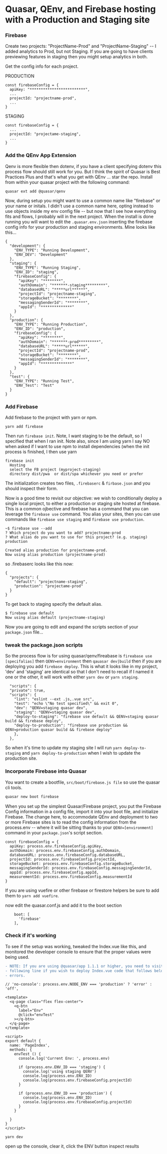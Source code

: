 # Quasar, QEnv, and Firebase hosting with a Production and Staging site

### Firebase

Create two projects: "ProjectName-Prod" and "ProjectName-Staging" -- I added analytics to Prod, but not Staging. If you are going to have clients previewing features in staging then you might setup analytics in both.


Get the config info for each project.

PRODUCTION

```
const firebaseConfig = {
  apiKey: "*************************",
  ...
  projectId: "projectname-prod",
  ...
}
```

STAGING

```
const firebaseConfig = {
  ...
  projectId: "projectame-staging",
  ...
}
```

### Add the QEnv App Extension

Qenv is more flexible then dotenv, if you have a client specifying dotenv this process flow should still work for you. But I think the spirit of Quasar is Best Practices Plus and that's what you get with QEnv ... star the repo. Install from within your quasar project with the following command:

`quasar ext add @quasar/qenv`

Now, during setup you might want to use a common name like "firebase" or your name or initals. I didn't use a common name here, opting instead to use objects inside my env config file -- but now that I see how everything fits and flows, I probably will in the next project. When the install is done running you will want to edit the `.quasar.env.json` inserting the firebase config info for your production and staging environments. Mine looks like this...

```
{
  "development": {
    "ENV_TYPE": "Running Development",
    "ENV_DEV": "Development"
  },
  "staging": {
    "ENV_TYPE": "Running Staging",
    "ENV_ID": "staging",
    "firebaseConfig": {
      "apiKey": "********",
      "authDomain": "*******-staging*********",
      "databaseURL": "*****url******",
      "projectId": "projectname-staging",
      "storageBucket": "********",
      "messagingSenderId": "********",
      "appId": "**************"
    }
  },
  "production": {
    "ENV_TYPE": "Running Production",
    "ENV_ID": "production",
    "firebaseConfig": {
      "apiKey": "********",
      "authDomain": "*******-prod*********",
      "databaseURL": "*****url******",
      "projectId": "projectname-prod",
      "storageBucket": "********",
      "messagingSenderId": "********",
      "appId": "**************"      
    }
  },
  "test": {
    "ENV_TYPE": "Running Test",
    "ENV_Test": "Test"
  }
}
```

### Add Firebase

Add firebase to the project with yarn or npm.

`yarn add firebase`

Then run `firebase init`. Note, I want staging to be the default, so I specified that when I ran init. Note also, since I am using yarn I say NO when asked if I want to use npm to install dependencies (when the init process is finished, I then use yarn  

```
firebase init 
  Hosting
  select the FB project (myproject-staging) 
  directory dist/pwa  or dist/spa whichever you need or prefer
```

The initialization creates two files, `.firebaserc` & `firbase.json` and you should inspect their form.

Now is a good time to revisit our objective: we wish to conditionally deploy a single local project, to either a production or staging site hosted at firebase. This is a common ojbective and firebase has a command that you can leverage the `firebase use` command. You alias your sites, then you can use commands like `firebase use staging` and `firebase use production`.

```
~$ firebase use --add
? Which project do you want to add? projectname-prod
? What alias do you want to use for this project? (e.g. staging) production

Created alias production for projectname-prod.
Now using alias production (projectname-prod)
```

so .firebaserc looks like this now:

```
{
  "projects": {
    "default": "projectname-staging",
    "production": "projectame-prod"
  }
}
```

To get back to staging specify the default alias.

```
$ firebase use default
Now using alias default (projectname-staging)
```

Now you are going to edit and expand the scripts section of your `package.json` file...


### tweak the package.json scripts

So the process flow is for using quasar/qenv/fireabase is `fireabase use [specifalias]` then `QENV=environment` then `qauasar dev|build` then if you are deploying you add `firebase deploy`. This is what it looks like in my project, 'dev' and 'staging' are identical so that I don't need to recall if I named it one or the other, it will work with either `yarn dev` or `yarn staging`. 

```
  "scripts": {
  "private": true,
  "scripts": {
    "lint": "eslint --ext .js,.vue src",
    "test": "echo \"No test specified\" && exit 0",
    "dev": "QENV=staging quasar dev",
    "staging": "QENV=staging quasar dev",
    "deploy-to-staging": "firebase use default && QENV=staging quasar build && firebase deploy",
    "deploy-to-production": "firebase use production && QENV=production quasar build && firebase deploy"
    },
  },
  ```

So when it's time to update my staging site I will run `yarn deploy-to-staging` and `yarn deploy-to-production` when I wish to update the production site.



### Incorporate Firebase into Quasar

You want to create a bootfile, `src/boot/firebase.js file` so use the quasar cli tools.

```bash
quasar new boot firebase
```

When you set up the simplest Quasar/Firebase project, you put the Firebase Config information in a config file, import it into your boot file, and initialize Firebase. The change here, to accommodate QEnv and deployment to two or more Firebase sites is to read the config information from the process.env -- where it will be sitting thanks to your `QENV=[environment]` command in your `package.json`'s script section.

```
const firebaseConfig = {
  apiKey: process.env.firebaseConfig.apiKey,
  authDomain: process.env.firebaseConfig.authDomain,
  databaseURL: process.env.firebaseConfig.databaseURL,
  projectId: process.env.firebaseConfig.projectId,
  storageBucket: process.env.firebaseConfig.storageBucket,
  messagingSenderId: process.env.firebaseConfig.messagingSenderId,
  appId: process.env.firebaseConfig.appId,
  measurementId: process.env.firebaseConfig.measurementId
}
```

If you are using vuefire or other firebase or firestore helpers be sure to add them to `yarn add vuefire`.

now edit the quasar.conf.js and add it to the boot section

```
    boot: [
      'firebase'
    ],
```


### Check if it's working

To see if the setup was working, tweaked the Index.vue like this, and monitored the developer console to ensure that the proper values were being used.


```diff
- NOTE: If you are using @quasar/app 1.1.1 or higher, you need to visit your `.eslintrc.js` and comment the 
- following line if you wish to deploy Index.vue code that follows below or you will get no-console
- errors.
```
```
// 'no-console': process.env.NODE_ENV === 'production' ? 'error' : 'off',
```

```
<template>
  <q-page class="flex flex-center">
    <q-btn
      label="Env"
      @click="envTest"
    ></q-btn>
  </q-page>
</template>

<script>
export default {
  name: 'PageIndex',
  methods: {
    envTest () {
      console.log('Current Env: ', process.env)

      if (process.env.ENV_ID === 'staging') {
        console.log('using staging QENV')
        console.log(process.env.ENV_ID)
        console.log(process.env.firebaseConfig.projectId)
      }

      if (process.env.ENV_ID === 'production') {
        console.log(process.env.ENV_ID)
        console.log(process.env.firebaseConfig.projectId)
      }
    }

  }
}
</script>
```

`yarn dev`
 
open up the console, clear it, click the ENV button inspect results 
